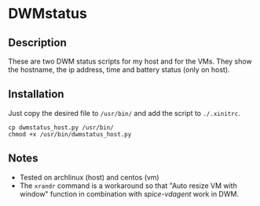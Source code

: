 # DWMstatus

## Description

These are two DWM status scripts for my host and for the VMs. They show the hostname, the ip address, time and battery status (only on host).

## Installation

Just copy the desired file to `/usr/bin/` and add the script to `./.xinitrc`.

```
cp dwmstatus_host.py /usr/bin/
chmod +x /usr/bin/dwmstatus_host.py 
```

## Notes

-  Tested on archlinux (host) and centos (vm)
-  The `xrandr` command is a workaround so that "Auto resize VM with window" function in combination with *spice-vdagent* work in DWM.
